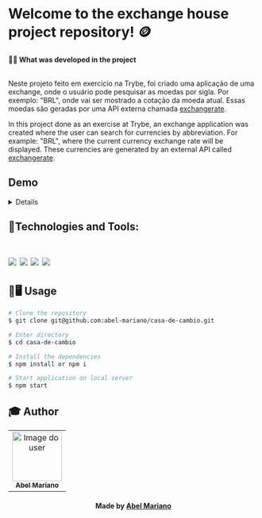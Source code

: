 # Welcome to the exchange house project repository! 🪙

<summary><strong>🧑‍💻 What was developed in the project</strong></summary><br />

Neste projeto feito em exercício na Trybe, foi criado uma aplicação de uma exchange, onde o usuário pode pesquisar as moedas por sigla. Por exemplo: "BRL", onde vai ser mostrado a cotação da moeda atual. Essas moedas são geradas por uma API externa chamada [exchangerate](https://exchangerate.host/#/).

In this project done as an exercise at Trybe, an exchange application was created where the user can search for currencies by abbreviation. For example: "BRL", where the current currency exchange rate will be displayed. These currencies are generated by an external API called [exchangerate](https://exchangerate.host/#/).

## Demo

<details>

<div align="center">
<img src="https://user-images.githubusercontent.com/120792207/235004337-0fe849f1-f2ee-4666-bc31-a7eb6610f7d4.gif" width="640px"/>
</div>

</details>

## 🚀Technologies and Tools:
<h1 align='left'>
<img src="https://img.shields.io/badge/HTML5-E34F26?style=for-the-badge&logo=html5&logoColor=white" />
<img src="https://img.shields.io/badge/CSS3-1572B6?style=for-the-badge&logo=css3&logoColor=white" />
<img src="https://img.shields.io/badge/JavaScript-F7DF1E?style=for-the-badge&logo=javascript&logoColor=black" />
<img src="https://img.shields.io/badge/vite-%23646CFF.svg?style=for-the-badge&logo=vite&logoColor=white" />
</h1>

## 👷🖥 Usage

```bash
# Clone the repository
$ git clone git@github.com:abel-mariano/casa-de-cambio.git
```

```bash
# Enter directory
$ cd casa-de-cambio
```

```bash
# Install the dependencies
$ npm install or npm i
```

```bash
# Start application on local server
$ npm start
```

## :mortar_board: Author

<table align="center">
    <tr>
        <td align="center">
            <a href="https://github.com/abel-mariano">
                <img src="https://avatars.githubusercontent.com/abel-mariano" width="100px;" alt="Image do user" />
                <br />
                <sub><b>Abel Mariano</b></sub>
            </a>           
        </td>    
    </tr>
</table>
<h4 align="center">
   Made by  <a href="https://www.linkedin.com/in/abelmariano/" target="_blank"> Abel Mariano </a>
</h4>
